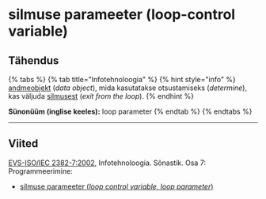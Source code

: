 # silmuse parameeter (loop-control variable)

## Tähendus

{% tabs %}
{% tab title="Infotehnoloogia" %}
{% hint style="info" %}
[andmeobjekt](andmeobjekt-data-object.md) (_data object_), mida kasutatakse otsustamiseks (_determine_), kas väljuda [silmusest](silmus-loop.md) (_exit from the loop_).
{% endhint %}

**Sünonüüm (inglise keeles):** loop parameter
{% endtab %}
{% endtabs %}

****

## Viited

[EVS-ISO/IEC 2382-7:2002](https://www.evs.ee/et/evs-iso-iec-2382-7-2002), Infotehnoloogia. Sõnastik. Osa 7: Programmeerimine:

* [silmuse parameeter (_loop control variable, loop parameter_)](http://www.eki.ee/dict/its/index.cgi?Q=D0BF00B9-6C03-1014-88DC-FC5F0DBED45A\&F=GUID\&C01=1\&C02=0\&C10=1)
